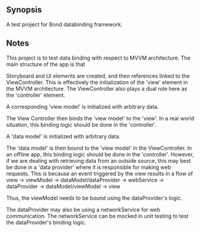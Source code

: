 ## Synopsis

A test project for Bond databinding framework.

## Notes

This project is to test data binding with respect to MVVM architecture. The main structure of the app is that 

Storyboard and UI elements are created, and then references linked to the ViewController. This is effectively the initialization of the 'view' element in the MVVM architecture. The ViewController also plays a dual role here as the 'controller' element.

A corresponding 'view model' is initialized with arbitrary data.

The View Controller then binds the 'view model' to the 'view'. In a real world situation, this binding logic should be done in the 'controller'.

A 'data model' is initialized with arbitrary data.

The 'data model' is then bound to the 'view model' in the ViewController. In an offline app, this binding logic should be done in the 'controller'. However, if we are dealing with retrieving data from an outside source, this may best be done in a 'data provider' where it is responsible for making web requests. This is because an event triggered by the view results in a flow of view -> viewModel -> dataModel/dataProvider -> webService -> dataProvider -> dataModel/viewModel -> view

Thus, the viewModel needs to be bound using the dataProvider's logic. 

The dataProvider may also be using a networkService for web communication. The networkService can be mocked in unit testing to test the dataProvider's binding logic.





